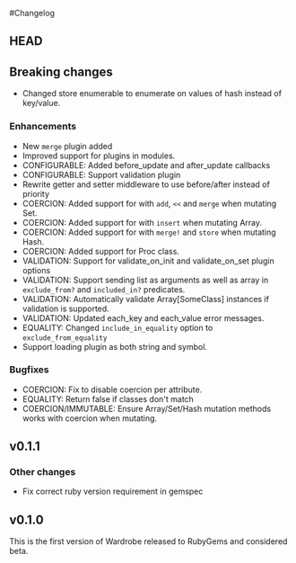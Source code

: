 #Changelog

## HEAD

## Breaking changes

* Changed store enumerable to enumerate on values of hash instead of key/value.

### Enhancements

* New `merge` plugin added
* Improved support for plugins in modules.
* CONFIGURABLE: Added before_update and after_update callbacks
* CONFIGURABLE: Support validation plugin
* Rewrite getter and setter middleware to use before/after instead of priority
* COERCION: Added support for with `add`, `<<` and `merge` when mutating Set.
* COERCION: Added support for with `insert` when mutating Array.
* COERCION: Added support for with `merge!` and `store` when mutating Hash.
* COERCION: Added support for Proc class.
* VALIDATION: Support for validate_on_init and validate_on_set plugin options
* VALIDATION: Support sending list as arguments as well as array in
  `exclude_from?` and `included_in?` predicates.
* VALIDATION: Automatically validate Array[SomeClass] instances if validation
  is supported.
* VALIDATION: Updated each_key and each_value error messages.
* EQUALITY: Changed `include_in_equality` option to  `exclude_from_equality`
* Support loading plugin as both string and symbol.

### Bugfixes

* COERCION: Fix to disable coercion per attribute.
* EQUALITY: Return false if classes don't match
* COERCION/IMMUTABLE: Ensure Array/Set/Hash mutation methods works with coercion when mutating.

## v0.1.1

### Other changes

* Fix correct ruby version requirement in gemspec

## v0.1.0

This is the first version of Wardrobe released to RubyGems and considered beta.
